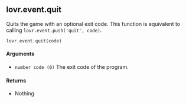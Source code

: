 <!--
category: reference
-->

lovr.event.quit
---

Quits the game with an optional exit code.  This function is equivalent to calling
`lovr.event.push('quit', code)`.

    lovr.event.quit(code)

#### Arguments

- `number code (0)` The exit code of the program.

#### Returns

- Nothing
